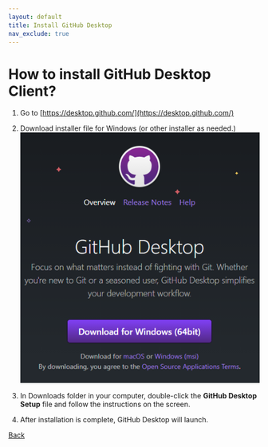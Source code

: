 ```yaml
---
layout: default
title: Install GitHub Desktop
nav_exclude: true
---
```


# How to install GitHub Desktop Client?

1. Go to [https://desktop.github.com/](https://desktop.github.com/)
2. Download installer file for Windows (or other installer as needed.)
![Alternative text when image is not available](./github_desktop.png)

3. In Downloads folder in your computer, double-click the **GitHub Desktop Setup** file and follow the instructions on the screen.
4. After installation is complete, GitHub Desktop will launch.

[Back](./git_github_and_github_desktop.md)